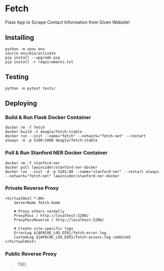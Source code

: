 Fetch
=====
Flask App to Scrape Contact Information from Given Website!

## Installing
```
python -m venv env
source env/bin/activate
pip install --upgrade pip
pip install -r requirements.txt
```

## Testing
```
python -m pytest tests/
```

## Deploying

### Build & Run Flask Docker Container
```
docker rm -f fetch
docker build -t deagle/fetch:stable .
docker run --init --name="fetch" --network="fetch-net" --restart always -d -p 5200:5000 deagle/fetch:stable
```

### Pull & Run Stanford NER Docker Container
```
docker rm -f stanford-ner
docker pull lawinsider/stanford-ner-docker
docker run --init -d -p 5201:80 --name="stanford-ner" --restart always --network="fetch-net" lawinsider/stanford-ner-docker
```

### Private Reverse Proxy
```
<VirtualHost *:80>
	ServerName fetch.home

	# Proxy others normally
	ProxyPass / http://localhost:5200/
	ProxyPassReverse / http://localhost:5200/

	# Create site-specific logs
	ErrorLog ${APACHE_LOG_DIR}/fetch-error.log
	CustomLog ${APACHE_LOG_DIR}/fetch-access.log combined
</VirtualHost>
```

### Public Reverse Proxy
> TBD